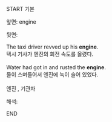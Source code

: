 START
기본

앞면:
engine


뒷면:
<div>The taxi driver revved up his <strong>engine</strong>. </div><div><div>택시 기사가 엔진의 회전 속도를 올렸다.</div></div><div><br></div><div><div>Water had got in and rusted the <strong>engine</strong>. </div><div><div>물이 스며들어서 엔진에 녹이 슬어 있었다.</div></div></div><div><br></div><div>엔진 , 기관차</div>


해석:
<!--ID: 1746614453830-->
END